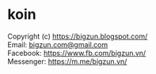 # koin
Copyright (c) https://bigzun.blogspot.com/ <br/>
Email: bigzun.com@gmail.com <br/>
Facebook: https://www.fb.com/bigzun.vn/ <br/>
Messenger: https://m.me/bigzun.vn/ <br/>
